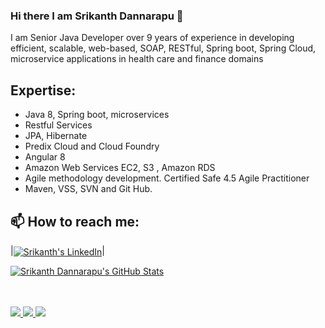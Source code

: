 ### Hi there I am Srikanth Dannarapu 👋

<!--
**srikanthdannarapu/srikanthdannarapu** is a ✨ _special_ ✨ repository because its `README.md` (this file) appears on your GitHub profile.

Here are some ideas to get you started:

- 🔭 I’m currently working on ...
- 🌱 I’m currently learning React Native and SwiftUI
- 👯 I’m looking to collaborate on ...
- 🤔 I’m looking for help with ...
- 💬 Ask me about Objective C, Swift
- 📫 How to reach me: ...
- 😄 Pronouns: ...
- ⚡ Fun fact: ...

-->

I am Senior Java Developer over 9 years of experience in developing efficient, scalable, web-based, SOAP, RESTful, Spring boot, Spring Cloud, microservice applications in health care and finance domains

## Expertise:
* Java 8, Spring boot, microservices
* Restful Services
* JPA, Hibernate
* Predix Cloud and Cloud Foundry 
* Angular 8
* Amazon Web Services EC2, S3 , Amazon RDS
* Agile methodology development. Certified Safe 4.5 Agile Practitioner
* Maven, VSS, SVN and Git Hub.

## 📫 How to reach me:
|<a href="https://www.linkedin.com/in/srikanth-dannarapu-98a010165/"><img align="center" alt="Srikanth's LinkedIn" src="https://img.icons8.com/bubbles/50/000000/linkedin.png"/></a>|

<a href="https://github.com/srikanthdannarapu" class="rich-diff-level-one">
    <img src="https://github-readme-stats.vercel.app/api?username=srikanthdannarapu&title_color=333&text_color=777&show_icons=true" alt="Srikanth Dannarapu's GitHub Stats" >
  </a>
  
<br><br>
  <a href="https://badges.pufler.dev">
    <img src="https://badges.pufler.dev/visits/srikanthdannarapu/srikanthdannarapu?style=flat-square&color=blue&logo=github">
  </a>
  <a href="https://badges.pufler.dev">
    <img src="https://badges.pufler.dev/years/srikanthdannarapu?style=flat-square&color=blue&logo=github">
  </a>
  <a href="https://badges.pufler.dev">
    <img src="https://badges.pufler.dev/repos/srikanthdannarapu?style=flat-square&color=blue&logo=github">
  </a>

